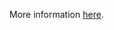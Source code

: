 More information [here](https://docs.bridgecrew.io/docs/ensure-unversioned-volatile-orbs-are-not-used).
